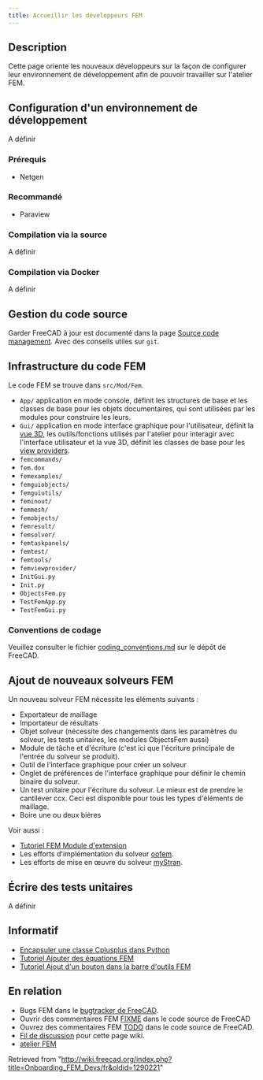 ```yaml
---
title: Accueillir les développeurs FEM
---
```

## Description

Cette page oriente les nouveaux développeurs sur la façon de configurer leur environnement de développement afin de pouvoir travailler sur l'atelier FEM.

## Configuration d'un environnement de développement

A définir

### Prérequis

* Netgen

### Recommandé

* Paraview

### Compilation via la source

A définir

### Compilation via Docker

A définir

## Gestion du code source

Garder FreeCAD à jour est documenté dans la page [Source code management](/Source_code_management/fr "Source code management/fr"). Avec des conseils utiles sur `git`.

## Infrastructure du code FEM

Le code FEM se trouve dans `src/Mod/Fem`.

* `App/` application en mode console, définit les structures de base et les classes de base pour les objets documentaires, qui sont utilisées par les modules pour construire les leurs.
* `Gui/` application en mode interface graphique pour l'utilisateur, définit la [vue 3D](/3D_view/fr "3D view/fr"), les outils/fonctions utilisés par l'atelier pour interagir avec l'interface utilisateur et la vue 3D, définit les classes de base pour les [view providers](/Viewprovider/fr "Viewprovider/fr").
* `femcommands/`
* `fem.dox`
* `femexamples/`
* `femguiobjects/`
* `femguiutils/`
* `feminout/`
* `femmesh/`
* `femobjects/`
* `femresult/`
* `femsolver/`
* `femtaskpanels/`
* `femtest/`
* `femtools/`
* `femviewprovider/`
* `InitGui.py`
* `Init.py`
* `ObjectsFem.py`
* `TestFemApp.py`
* `TestFemGui.py`

### Conventions de codage

Veuillez consulter le fichier [coding\_conventions.md](https://github.com/FreeCAD/FreeCAD/blob/master/src/Mod/Fem/coding_conventions.md) sur le dépôt de FreeCAD.

## Ajout de nouveaux solveurs FEM

Un nouveau solveur FEM nécessite les éléments suivants :

* Exportateur de maillage
* Importateur de résultats
* Objet solveur (nécessite des changements dans les paramètres du solveur, les tests unitaires, les modules ObjectsFem aussi)
* Module de tâche et d'écriture (c'est ici que l'écriture principale de l'entrée du solveur se produit).
* Outil de l'interface graphique pour créer un solveur
* Onglet de préférences de l'interface graphique pour définir le chemin binaire du solveur.
* Un test unitaire pour l'écriture du solveur. Le mieux est de prendre le cantilever ccx. Ceci est disponible pour tous les types d'éléments de maillage.
* Boire une ou deux bières

Voir aussi :

* [Tutoriel FEM Module d'extension](/Extend_FEM_Module/fr "Extend FEM Module/fr")
* Les efforts d'implémentation du solveur [oofem](https://github.com/berndhahnebach/FreeCAD_bhb/commits/femoofem).
* Les efforts de mise en œuvre du solveur [myStran](https://github.com/FreeCAD/FreeCAD/compare/a03eb6b9625ba...dfc01ec949525).

## Écrire des tests unitaires

A définir

## Informatif

* [Encapsuler une classe Cplusplus dans Python](/Wrapping_a_Cplusplus_class_in_Python/fr "Wrapping a Cplusplus class in Python/fr")
* [Tutoriel Ajouter des équations FEM](/Add_FEM_Equation_Tutorial/fr "Add FEM Equation Tutorial/fr")
* [Tutoriel Ajout d'un bouton dans la barre d'outils FEM](/Add_Button_to_FEM_Toolbar_Tutorial/fr "Add Button to FEM Toolbar Tutorial/fr")

## En relation

* Bugs FEM dans le [bugtracker de FreeCAD](https://github.com/FreeCAD/FreeCAD/issues).
* Ouvrir des commentaires FEM [FIXME](https://github.com/FreeCAD/FreeCAD/search?q=FIXME+AND+fem) dans le code source de FreeCAD
* Ouvrez des commentaires FEM [TODO](https://github.com/FreeCAD/FreeCAD/search?q=TODO+AND+fem) dans le code source de FreeCAD.
* [Fil de discussion](https://forum.freecadweb.org/viewtopic.php?f=18&t=60574) pour cette page wiki.
* [atelier FEM](/FEM_Workbench/fr "FEM Workbench/fr")

Retrieved from "<http://wiki.freecad.org/index.php?title=Onboarding_FEM_Devs/fr&oldid=1290221>"